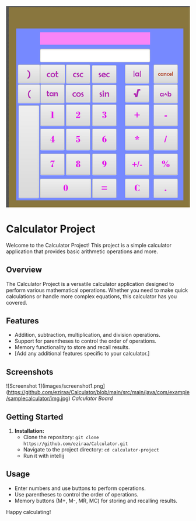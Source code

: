 <img src= "src/main/java/com/example/samplecalculator/img.jpg">

# Calculator Project


Welcome to the Calculator Project! This project is a simple calculator application that provides basic arithmetic operations and more.

## Overview

The Calculator Project is a versatile calculator application designed to perform various mathematical operations. Whether you need to make quick calculations or handle more complex equations, this calculator has you covered.

## Features

- Addition, subtraction, multiplication, and division operations.
- Support for parentheses to control the order of operations.
- Memory functionality to store and recall results.
- [Add any additional features specific to your calculator.]

## Screenshots

![Screenshot 1](images/screenshot1.png](https://github.com/eziraa/Calculator/blob/main/src/main/java/com/example/samplecalculator/img.jpg)
*Calculator Board*


## Getting Started

1. **Installation:**
   - Clone the repository: `git clone https://github.com/eziraa/Calculator.git`
   - Navigate to the project directory: `cd calculator-project`
   - Run it with intellij

## Usage

- Enter numbers and use buttons to perform operations.
- Use parentheses to control the order of operations.
- Memory buttons (M+, M-, MR, MC) for storing and recalling results.



Happy calculating!
